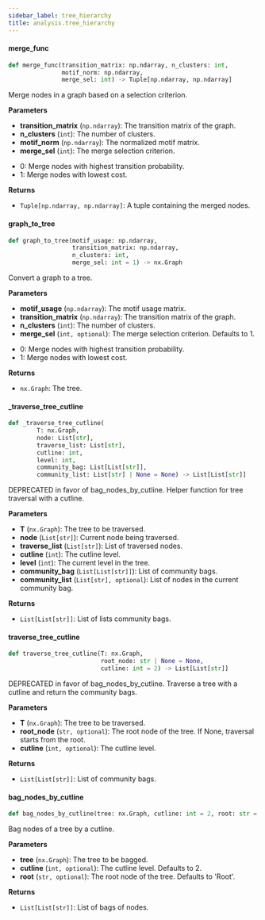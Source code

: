 ```yaml
---
sidebar_label: tree_hierarchy
title: analysis.tree_hierarchy
---
```


#### merge\_func

```python
def merge_func(transition_matrix: np.ndarray, n_clusters: int,
               motif_norm: np.ndarray,
               merge_sel: int) -> Tuple[np.ndarray, np.ndarray]
```

Merge nodes in a graph based on a selection criterion.

**Parameters**

* **transition_matrix** (`np.ndarray`): The transition matrix of the graph.
* **n_clusters** (`int`): The number of clusters.
* **motif_norm** (`np.ndarray`): The normalized motif matrix.
* **merge_sel** (`int`): The merge selection criterion.
- 0: Merge nodes with highest transition probability.
- 1: Merge nodes with lowest cost.

**Returns**

* `Tuple[np.ndarray, np.ndarray]`: A tuple containing the merged nodes.

#### graph\_to\_tree

```python
def graph_to_tree(motif_usage: np.ndarray,
                  transition_matrix: np.ndarray,
                  n_clusters: int,
                  merge_sel: int = 1) -> nx.Graph
```

Convert a graph to a tree.

**Parameters**

* **motif_usage** (`np.ndarray`): The motif usage matrix.
* **transition_matrix** (`np.ndarray`): The transition matrix of the graph.
* **n_clusters** (`int`): The number of clusters.
* **merge_sel** (`int, optional`): The merge selection criterion. Defaults to 1.
- 0: Merge nodes with highest transition probability.
- 1: Merge nodes with lowest cost.

**Returns**

* `nx.Graph`: The tree.

#### \_traverse\_tree\_cutline

```python
def _traverse_tree_cutline(
        T: nx.Graph,
        node: List[str],
        traverse_list: List[str],
        cutline: int,
        level: int,
        community_bag: List[List[str]],
        community_list: List[str] | None = None) -> List[List[str]]
```

DEPRECATED in favor of bag_nodes_by_cutline.
Helper function for tree traversal with a cutline.

**Parameters**

* **T** (`nx.Graph`): The tree to be traversed.
* **node** (`List[str]`): Current node being traversed.
* **traverse_list** (`List[str]`): List of traversed nodes.
* **cutline** (`int`): The cutline level.
* **level** (`int`): The current level in the tree.
* **community_bag** (`List[List[str]]`): List of community bags.
* **community_list** (`List[str], optional`): List of nodes in the current community bag.

**Returns**

* `List[List[str]]`: List of lists community bags.

#### traverse\_tree\_cutline

```python
def traverse_tree_cutline(T: nx.Graph,
                          root_node: str | None = None,
                          cutline: int = 2) -> List[List[str]]
```

DEPRECATED in favor of bag_nodes_by_cutline.
Traverse a tree with a cutline and return the community bags.

**Parameters**

* **T** (`nx.Graph`): The tree to be traversed.
* **root_node** (`str, optional`): The root node of the tree. If None, traversal starts from the root.
* **cutline** (`int, optional`): The cutline level.

**Returns**

* `List[List[str]]`: List of community bags.

#### bag\_nodes\_by\_cutline

```python
def bag_nodes_by_cutline(tree: nx.Graph, cutline: int = 2, root: str = "Root")
```

Bag nodes of a tree by a cutline.

**Parameters**

* **tree** (`nx.Graph`): The tree to be bagged.
* **cutline** (`int, optional`): The cutline level. Defaults to 2.
* **root** (`str, optional`): The root node of the tree. Defaults to &#x27;Root&#x27;.

**Returns**

* `List[List[str]]`: List of bags of nodes.

